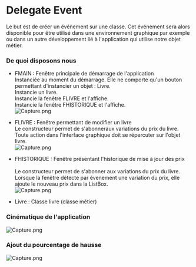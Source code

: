 # Delegate Event

Le but est de créer un événement sur une classe. Cet événement sera alors disponible pour être utilisé dans une environnement graphique par exemple ou dans un autre développement lié à l'application qui utilise notre objet métier.

### De quoi disposons nous

* FMAIN : Fenêtre principale de démarrage de l'application<br>
Instanciée au moment du démarrage. Elle ne comporte qu'un bouton permettant d'instancier un objet : Livre.<br>
  Instancie un livre.<br>
  Instancie la fenêtre FLIVRE et l'affiche.<br>
  Instancie la fenêtre FHISTORIQUE et l'affiche.<br>
![Capture.png](https://image.noelshack.com/fichiers/2019/13/7/1554037540-capture.png)

* FLIVRE : Fenêtre permettant de modifier un livre<br>
  Le constructeur permet de s'abonneraux variations du prix du livre.<br>
  Toute action dans l'interface graphique doit se répercuter sur l'objet livre.<br>
![Capture.png](https://image.noelshack.com/fichiers/2019/13/7/1554037543-capture2.png)

* FHISTORIQUE : Fenêtre présentant l'historique de mise à jour des prix<br><br>
  Le constructeur permet de s'abonner aux variations du prix du livre.<br>
  Lorsque la fenêtre détecte par évenement une variation du prix, elle ajoute le nouveau prix dans la ListBox.<br>
![Capture.png](https://image.noelshack.com/fichiers/2019/13/7/1554037547-capture3.png)

* Livre : Classe livre (classe métier)<br>


### Cinématique de l'application 

![Capture.png](https://image.noelshack.com/fichiers/2019/13/7/1554038062-img-5085.jpg)


### Ajout du pourcentage de hausse

![Capture.png](https://image.noelshack.com/fichiers/2019/13/7/1554037552-capture4.png)

